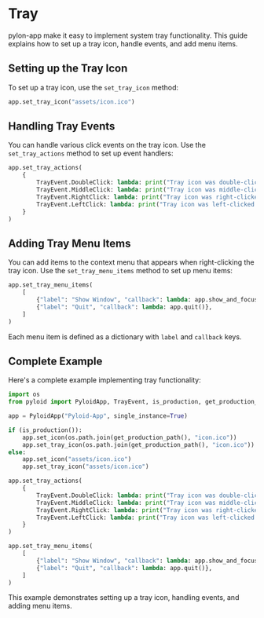 # Tray

pylon-app make it easy to implement system tray functionality. This guide explains how to set up a tray icon, handle events, and add menu items.

## Setting up the Tray Icon

To set up a tray icon, use the `set_tray_icon` method:

```python
app.set_tray_icon("assets/icon.ico")
```

## Handling Tray Events

You can handle various click events on the tray icon. Use the `set_tray_actions` method to set up event handlers:

```python
app.set_tray_actions(
    {
        TrayEvent.DoubleClick: lambda: print("Tray icon was double-clicked."),
        TrayEvent.MiddleClick: lambda: print("Tray icon was middle-clicked."),
        TrayEvent.RightClick: lambda: print("Tray icon was right-clicked."),
        TrayEvent.LeftClick: lambda: print("Tray icon was left-clicked."),
    }
)
```

## Adding Tray Menu Items

You can add items to the context menu that appears when right-clicking the tray icon. Use the `set_tray_menu_items` method to set up menu items:

```python
app.set_tray_menu_items(
    [
        {"label": "Show Window", "callback": lambda: app.show_and_focus_main_window()},
        {"label": "Quit", "callback": lambda: app.quit()},
    ]
)
```

Each menu item is defined as a dictionary with `label` and `callback` keys.

## Complete Example

Here's a complete example implementing tray functionality:

```python
import os
from pyloid import PyloidApp, TrayEvent, is_production, get_production_path

app = PyloidApp("Pyloid-App", single_instance=True)

if (is_production()):
    app.set_icon(os.path.join(get_production_path(), "icon.ico"))
    app.set_tray_icon(os.path.join(get_production_path(), "icon.ico"))
else:
    app.set_icon("assets/icon.ico")
    app.set_tray_icon("assets/icon.ico")

app.set_tray_actions(
    {
        TrayEvent.DoubleClick: lambda: print("Tray icon was double-clicked."),
        TrayEvent.MiddleClick: lambda: print("Tray icon was middle-clicked."),
        TrayEvent.RightClick: lambda: print("Tray icon was right-clicked."),
        TrayEvent.LeftClick: lambda: print("Tray icon was left-clicked."),
    }
)

app.set_tray_menu_items(
    [
        {"label": "Show Window", "callback": lambda: app.show_and_focus_main_window()},
        {"label": "Quit", "callback": lambda: app.quit()},
    ]
)
```

This example demonstrates setting up a tray icon, handling events, and adding menu items.